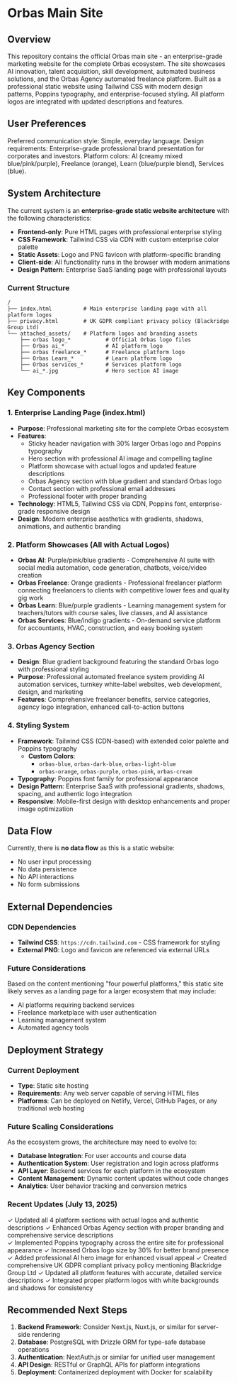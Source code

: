 # Orbas Main Site

## Overview

This repository contains the official Orbas main site - an enterprise-grade marketing website for the complete Orbas ecosystem. The site showcases AI innovation, talent acquisition, skill development, automated business solutions, and the Orbas Agency automated freelance platform. Built as a professional static website using Tailwind CSS with modern design patterns, Poppins typography, and enterprise-focused styling. All platform logos are integrated with updated descriptions and features.

## User Preferences

Preferred communication style: Simple, everyday language.
Design requirements: Enterprise-grade professional brand presentation for corporates and investors.
Platform colors: AI (creamy mixed blue/pink/purple), Freelance (orange), Learn (blue/purple blend), Services (blue).

## System Architecture

The current system is an **enterprise-grade static website architecture** with the following characteristics:

- **Frontend-only**: Pure HTML pages with professional enterprise styling
- **CSS Framework**: Tailwind CSS via CDN with custom enterprise color palette
- **Static Assets**: Logo and PNG favicon with platform-specific branding
- **Client-side**: All functionality runs in the browser with modern animations
- **Design Pattern**: Enterprise SaaS landing page with professional layouts

### Current Structure

```
/
├── index.html          # Main enterprise landing page with all platform logos
├── privacy.html        # UK GDPR compliant privacy policy (Blackridge Group Ltd)
└── attached_assets/    # Platform logos and branding assets
    ├── orbas logo_*           # Official Orbas logo files
    ├── Orbas ai_*             # AI platform logo
    ├── orbas freelance_*      # Freelance platform logo
    ├── Orbas Learn_*          # Learn platform logo
    ├── Orbas services_*       # Services platform logo
    └── ai_*.jpg               # Hero section AI image
```

## Key Components

### 1. Enterprise Landing Page (index.html)

- **Purpose**: Professional marketing site for the complete Orbas ecosystem
- **Features**:
  - Sticky header navigation with 30% larger Orbas logo and Poppins typography
  - Hero section with professional AI image and compelling tagline
  - Platform showcase with actual logos and updated feature descriptions
  - Orbas Agency section with blue gradient and standard Orbas logo
  - Contact section with professional email addresses
  - Professional footer with proper branding
- **Technology**: HTML5, Tailwind CSS via CDN, Poppins font, enterprise-grade responsive design
- **Design**: Modern enterprise aesthetics with gradients, shadows, animations, and authentic branding

### 2. Platform Showcases (All with Actual Logos)

- **Orbas AI**: Purple/pink/blue gradients - Comprehensive AI suite with social media automation, code generation, chatbots, voice/video creation
- **Orbas Freelance**: Orange gradients - Professional freelancer platform connecting freelancers to clients with competitive lower fees and quality gig work
- **Orbas Learn**: Blue/purple gradients - Learning management system for teachers/tutors with course sales, live classes, and AI assistance
- **Orbas Services**: Blue/indigo gradients - On-demand service platform for accountants, HVAC, construction, and easy booking system

### 3. Orbas Agency Section

- **Design**: Blue gradient background featuring the standard Orbas logo with professional styling
- **Purpose**: Professional automated freelance system providing AI automation services, turnkey white-label websites, web development, design, and marketing
- **Features**: Comprehensive freelancer benefits, service categories, agency logo integration, enhanced call-to-action buttons

### 4. Styling System

- **Framework**: Tailwind CSS (CDN-based) with extended color palette and Poppins typography
  - **Custom Colors**:
    - `orbas-blue`, `orbas-dark-blue`, `orbas-light-blue`
    - `orbas-orange`, `orbas-purple`, `orbas-pink`, `orbas-cream`
- **Typography**: Poppins font family for professional appearance
- **Design Pattern**: Enterprise SaaS with professional gradients, shadows, spacing, and authentic logo integration
- **Responsive**: Mobile-first design with desktop enhancements and proper image optimization

## Data Flow

Currently, there is **no data flow** as this is a static website:

- No user input processing
- No data persistence
- No API interactions
- No form submissions

## External Dependencies

### CDN Dependencies

- **Tailwind CSS**: `https://cdn.tailwind.com` - CSS framework for styling
- **External PNG**: Logo and favicon are referenced via external URLs

### Future Considerations

Based on the content mentioning "four powerful platforms," this static site likely serves as a landing page for a larger ecosystem that may include:

- AI platforms requiring backend services
- Freelance marketplace with user authentication
- Learning management system
- Automated agency tools

## Deployment Strategy

### Current Deployment

- **Type**: Static site hosting
- **Requirements**: Any web server capable of serving HTML files
- **Platforms**: Can be deployed on Netlify, Vercel, GitHub Pages, or any traditional web hosting

### Future Scaling Considerations

As the ecosystem grows, the architecture may need to evolve to:

- **Database Integration**: For user accounts and course data
- **Authentication System**: User registration and login across platforms
- **API Layer**: Backend services for each platform in the ecosystem
- **Content Management**: Dynamic content updates without code changes
- **Analytics**: User behavior tracking and conversion metrics

### Recent Updates (July 13, 2025)

✓ Updated all 4 platform sections with actual logos and authentic descriptions
✓ Enhanced Orbas Agency section with proper branding and comprehensive service descriptions  
✓ Implemented Poppins typography across the entire site for professional appearance
✓ Increased Orbas logo size by 30% for better brand presence
✓ Added professional AI hero image for enhanced visual appeal
✓ Created comprehensive UK GDPR compliant privacy policy mentioning Blackridge Group Ltd
✓ Updated all platform features with accurate, detailed service descriptions
✓ Integrated proper platform logos with white backgrounds and shadows for consistency

## Recommended Next Steps

1. **Backend Framework**: Consider Next.js, Nuxt.js, or similar for server-side rendering
2. **Database**: PostgreSQL with Drizzle ORM for type-safe database operations
3. **Authentication**: NextAuth.js or similar for unified user management
4. **API Design**: RESTful or GraphQL APIs for platform integrations
5. **Deployment**: Containerized deployment with Docker for scalability
